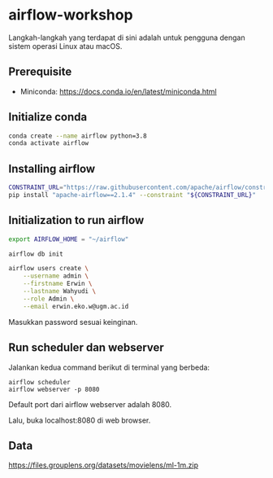 # airflow-workshop

Langkah-langkah yang terdapat di sini adalah untuk pengguna dengan sistem operasi Linux atau macOS.

## Prerequisite

- Miniconda: https://docs.conda.io/en/latest/miniconda.html

## Initialize conda
```bash
conda create --name airflow python=3.8
conda activate airflow
```

## Installing airflow
```bash
CONSTRAINT_URL="https://raw.githubusercontent.com/apache/airflow/constraints-2.1.4/constraints-3.8.txt"
pip install "apache-airflow==2.1.4" --constraint "${CONSTRAINT_URL}"
```

## Initialization to run airflow
```bash
export AIRFLOW_HOME = "~/airflow"

airflow db init

airflow users create \
    --username admin \
    --firstname Erwin \
    --lastname Wahyudi \
    --role Admin \
    --email erwin.eko.w@ugm.ac.id
```
Masukkan password sesuai keinginan.


## Run scheduler dan webserver
Jalankan kedua command berikut di terminal yang berbeda:
```
airflow scheduler
airflow webserver -p 8080
```
Default port dari airflow webserver adalah 8080.

Lalu, buka localhost:8080 di web browser.


## Data

https://files.grouplens.org/datasets/movielens/ml-1m.zip
